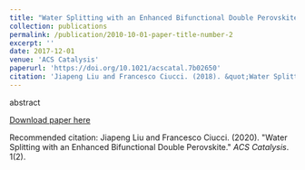 ```yaml
---
title: "Water Splitting with an Enhanced Bifunctional Double Perovskite"
collection: publications
permalink: /publication/2010-10-01-paper-title-number-2
excerpt: ''
date: 2017-12-01
venue: 'ACS Catalysis'
paperurl: 'https://doi.org/10.1021/acscatal.7b02650'
citation: 'Jiapeng Liu and Francesco Ciucci. (2018). &quot;Water Splitting with an Enhanced Bifunctional Double Perovskite.&quot; <i>ACS Catalysis</i>. 1(2).'
---
```

abstract

[Download paper here](http://jiapeng-liu.github.io/files/paper2.pdf)

Recommended citation: Jiapeng Liu and Francesco Ciucci. (2020). "Water Splitting with an Enhanced Bifunctional Double Perovskite." <i>ACS Catalysis</i>. 1(2).